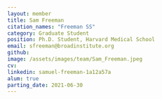```yaml
---
layout: member
title: Sam Freeman
citation_names: "Freeman SS"
category: Graduate Student
position: Ph.D. Student, Harvard Medical School
email: sfreeman@broadinstitute.org
github: 
image: /assets/images/team/Sam_Freeman.jpeg
cv:
linkedin: samuel-freeman-1a12a57a
alum: true
parting_date: 2021-06-30
---
```


